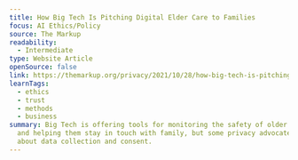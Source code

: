 ```yaml
---
title: How Big Tech Is Pitching Digital Elder Care to Families
focus: AI Ethics/Policy
source: The Markup
readability:
  - Intermediate
type: Website Article
openSource: false
link: https://themarkup.org/privacy/2021/10/28/how-big-tech-is-pitching-digital-elder-care-to-families
learnTags:
  - ethics
  - trust
  - methods
  - business
summary: Big Tech is offering tools for monitoring the safety of older adults
  and helping them stay in touch with family, but some privacy advocates worry
  about data collection and consent.
---
```

